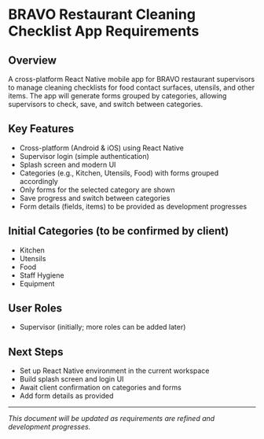 # BRAVO Restaurant Cleaning Checklist App Requirements

## Overview
A cross-platform React Native mobile app for BRAVO restaurant supervisors to manage cleaning checklists for food contact surfaces, utensils, and other items. The app will generate forms grouped by categories, allowing supervisors to check, save, and switch between categories.

## Key Features
- Cross-platform (Android & iOS) using React Native
- Supervisor login (simple authentication)
- Splash screen and modern UI
- Categories (e.g., Kitchen, Utensils, Food) with forms grouped accordingly
- Only forms for the selected category are shown
- Save progress and switch between categories
- Form details (fields, items) to be provided as development progresses

## Initial Categories (to be confirmed by client)
- Kitchen
- Utensils
- Food
- Staff Hygiene
- Equipment

## User Roles
- Supervisor (initially; more roles can be added later)

## Next Steps
- Set up React Native environment in the current workspace
- Build splash screen and login UI
- Await client confirmation on categories and forms
- Add form details as provided

---
*This document will be updated as requirements are refined and development progresses.*
